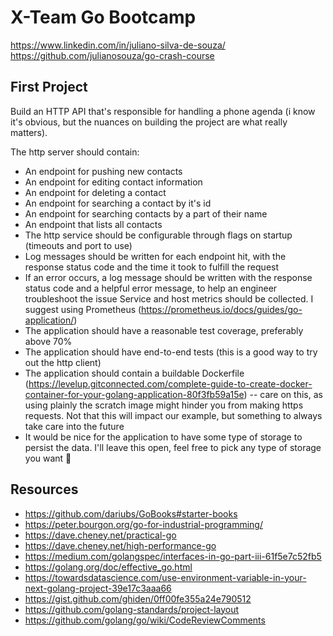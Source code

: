 # X-Team Go Bootcamp

https://www.linkedin.com/in/juliano-silva-de-souza/
https://github.com/julianosouza/go-crash-course

## First Project

Build an HTTP API that's responsible for handling a phone agenda (i know it's obvious, but the nuances on building the project are what really matters).

The http server should contain:
- An endpoint for pushing new contacts
- An endpoint for editing contact information
- An endpoint for deleting a contact
- An endpoint for searching a contact by it's id
- An endpoint for searching contacts by a part of their name
- An endpoint that lists all contacts
- The http service should be configurable through flags on startup (timeouts and port to use)
- Log messages should be written for each endpoint hit, with the response status code and the time it took to fulfill the request
- If an error occurs, a log message should be written with the response status code and a helpful error message, to help an engineer troubleshoot the issue
Service and host metrics should be collected. I suggest using Prometheus (https://prometheus.io/docs/guides/go-application/)
- The application should have a reasonable test coverage, preferably above 70%
- The application should have end-to-end tests (this is a good way to try out the http client)
- The application should contain a buildable Dockerfile (https://levelup.gitconnected.com/complete-guide-to-create-docker-container-for-your-golang-application-80f3fb59a15e) -- care on this, as using plainly the scratch image might hinder you from making https requests. Not that this will impact our example, but something to always take care into the future
- It would be nice for the application to have some type of storage to persist the data. I'll leave this open, feel free to pick any type of storage you want :slightly_smiling_face:

## Resources

- https://github.com/dariubs/GoBooks#starter-books
- https://peter.bourgon.org/go-for-industrial-programming/
- https://dave.cheney.net/practical-go
- https://dave.cheney.net/high-performance-go
- https://medium.com/golangspec/interfaces-in-go-part-iii-61f5e7c52fb5
- https://golang.org/doc/effective_go.html
- https://towardsdatascience.com/use-environment-variable-in-your-next-golang-project-39e17c3aaa66
- https://gist.github.com/ghiden/0ff00fe355a24e790512
- https://github.com/golang-standards/project-layout
- https://github.com/golang/go/wiki/CodeReviewComments

